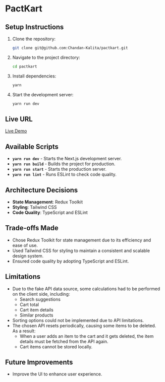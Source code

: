 # PactKart

## Setup Instructions

1. Clone the repository:
   ```sh
   git clone git@github.com:Chandan-Kalita/pactkart.git
   ```
2. Navigate to the project directory:
   ```sh
   cd pactkart
   ```
3. Install dependencies:
   ```sh
   yarn
   ```
4. Start the development server:
   ```sh
   yarn run dev
   ```

## Live URL

[Live Demo](https://pactkart.vercel.app/)

## Available Scripts

- **`yarn run dev`** - Starts the Next.js development server.
- **`yarn run build`** - Builds the project for production.
- **`yarn run start`** - Starts the production server.
- **`yarn run lint`** - Runs ESLint to check code quality.

## Architecture Decisions

- **State Management**: Redux Toolkit
- **Styling**: Tailwind CSS
- **Code Quality**: TypeScript and ESLint

## Trade-offs Made

- Chose Redux Toolkit for state management due to its efficiency and ease of use.
- Used Tailwind CSS for styling to maintain a consistent and scalable design system.
- Ensured code quality by adopting TypeScript and ESLint.

## Limitations

- Due to the fake API data source, some calculations had to be performed on the client side, including:
  - Search suggestions
  - Cart total
  - Cart item details
  - Similar products
- Sorting options could not be implemented due to API limitations.
- The chosen API resets periodically, causing some items to be deleted. As a result:
  - When a user adds an item to the cart and it gets deleted, the item details must be fetched from the API again.
  - Cart items cannot be stored locally.

## Future Improvements

- Improve the UI to enhance user experience.

